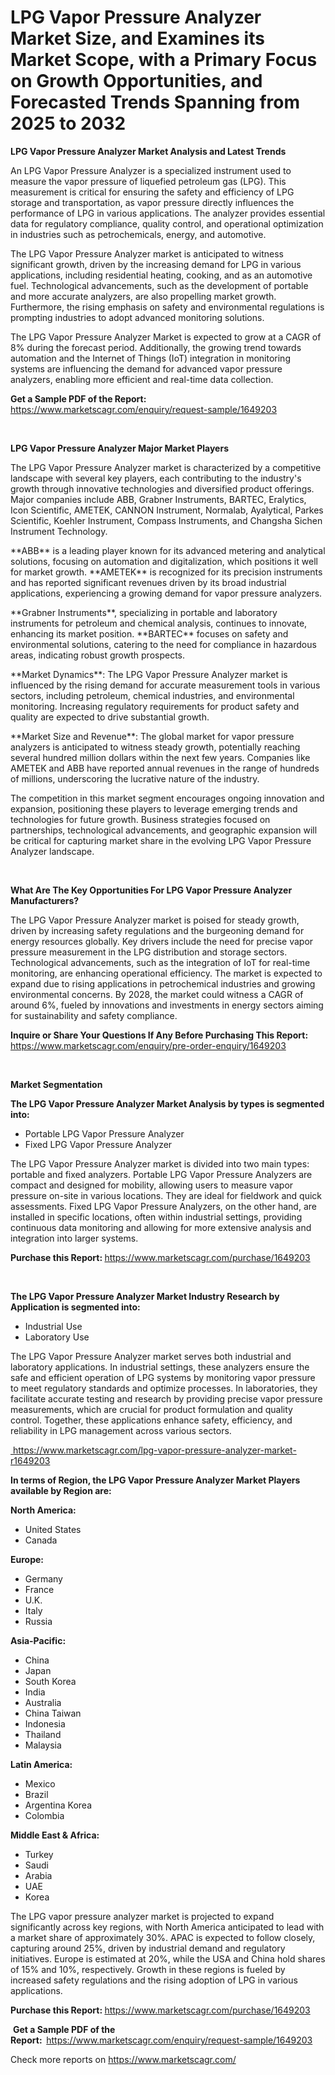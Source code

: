 <p><h1>LPG Vapor Pressure Analyzer Market Size, and Examines its Market Scope, with a Primary Focus on Growth Opportunities, and Forecasted Trends Spanning from 2025 to 2032</h1></p><p><strong>LPG Vapor Pressure Analyzer Market Analysis and Latest Trends</strong></p>
<p><p>An LPG Vapor Pressure Analyzer is a specialized instrument used to measure the vapor pressure of liquefied petroleum gas (LPG). This measurement is critical for ensuring the safety and efficiency of LPG storage and transportation, as vapor pressure directly influences the performance of LPG in various applications. The analyzer provides essential data for regulatory compliance, quality control, and operational optimization in industries such as petrochemicals, energy, and automotive.</p><p>The LPG Vapor Pressure Analyzer market is anticipated to witness significant growth, driven by the increasing demand for LPG in various applications, including residential heating, cooking, and as an automotive fuel. Technological advancements, such as the development of portable and more accurate analyzers, are also propelling market growth. Furthermore, the rising emphasis on safety and environmental regulations is prompting industries to adopt advanced monitoring solutions. </p><p>The LPG Vapor Pressure Analyzer Market is expected to grow at a CAGR of 8% during the forecast period. Additionally, the growing trend towards automation and the Internet of Things (IoT) integration in monitoring systems are influencing the demand for advanced vapor pressure analyzers, enabling more efficient and real-time data collection.</p></p>
<p><strong>Get a Sample PDF of the Report:&nbsp;</strong> <a href="https://www.marketscagr.com/enquiry/request-sample/1649203?utm_campaign=2529&utm_medium=2&utm_source=Github&utm_content=ia&utm_term=26032025&utm_id=lpg-vapor-pressure-analyzer">https://www.marketscagr.com/enquiry/request-sample/1649203</a></p>
<p>&nbsp;</p>
<p><strong>LPG Vapor Pressure Analyzer Major Market Players</strong></p>
<p><p>The LPG Vapor Pressure Analyzer market is characterized by a competitive landscape with several key players, each contributing to the industry's growth through innovative technologies and diversified product offerings. Major companies include ABB, Grabner Instruments, BARTEC, Eralytics, Icon Scientific, AMETEK, CANNON Instrument, Normalab, Ayalytical, Parkes Scientific, Koehler Instrument, Compass Instruments, and Changsha Sichen Instrument Technology.</p><p>**ABB** is a leading player known for its advanced metering and analytical solutions, focusing on automation and digitalization, which positions it well for market growth. **AMETEK** is recognized for its precision instruments and has reported significant revenues driven by its broad industrial applications, experiencing a growing demand for vapor pressure analyzers.</p><p>**Grabner Instruments**, specializing in portable and laboratory instruments for petroleum and chemical analysis, continues to innovate, enhancing its market position. **BARTEC** focuses on safety and environmental solutions, catering to the need for compliance in hazardous areas, indicating robust growth prospects.</p><p>**Market Dynamics**: The LPG Vapor Pressure Analyzer market is influenced by the rising demand for accurate measurement tools in various sectors, including petroleum, chemical industries, and environmental monitoring. Increasing regulatory requirements for product safety and quality are expected to drive substantial growth.</p><p>**Market Size and Revenue**: The global market for vapor pressure analyzers is anticipated to witness steady growth, potentially reaching several hundred million dollars within the next few years. Companies like AMETEK and ABB have reported annual revenues in the range of hundreds of millions, underscoring the lucrative nature of the industry.</p><p>The competition in this market segment encourages ongoing innovation and expansion, positioning these players to leverage emerging trends and technologies for future growth. Business strategies focused on partnerships, technological advancements, and geographic expansion will be critical for capturing market share in the evolving LPG Vapor Pressure Analyzer landscape.</p></p>
<p>&nbsp;</p>
<p><strong>What Are The Key Opportunities For LPG Vapor Pressure Analyzer Manufacturers?</strong></p>
<p><p>The LPG Vapor Pressure Analyzer market is poised for steady growth, driven by increasing safety regulations and the burgeoning demand for energy resources globally. Key drivers include the need for precise vapor pressure measurement in the LPG distribution and storage sectors. Technological advancements, such as the integration of IoT for real-time monitoring, are enhancing operational efficiency. The market is expected to expand due to rising applications in petrochemical industries and growing environmental concerns. By 2028, the market could witness a CAGR of around 6%, fueled by innovations and investments in energy sectors aiming for sustainability and safety compliance.</p></p>
<p><strong>Inquire or Share Your Questions If Any Before Purchasing This Report:</strong> <a href="https://www.marketscagr.com/enquiry/pre-order-enquiry/1649203?utm_campaign=2529&utm_medium=2&utm_source=Github&utm_content=ia&utm_term=26032025&utm_id=lpg-vapor-pressure-analyzer">https://www.marketscagr.com/enquiry/pre-order-enquiry/1649203</a></p>
<p>&nbsp;</p>
<p><strong>Market Segmentation</strong></p>
<p><strong>The LPG Vapor Pressure Analyzer Market Analysis by types is segmented into:</strong></p>
<p><ul><li>Portable LPG Vapor Pressure Analyzer</li><li>Fixed LPG Vapor Pressure Analyzer</li></ul></p>
<p><p>The LPG Vapor Pressure Analyzer market is divided into two main types: portable and fixed analyzers. Portable LPG Vapor Pressure Analyzers are compact and designed for mobility, allowing users to measure vapor pressure on-site in various locations. They are ideal for fieldwork and quick assessments. Fixed LPG Vapor Pressure Analyzers, on the other hand, are installed in specific locations, often within industrial settings, providing continuous data monitoring and allowing for more extensive analysis and integration into larger systems.</p></p>
<p><strong>Purchase this Report:&nbsp;</strong><a href="https://www.marketscagr.com/purchase/1649203?utm_campaign=2529&utm_medium=2&utm_source=Github&utm_content=ia&utm_term=26032025&utm_id=lpg-vapor-pressure-analyzer">https://www.marketscagr.com/purchase/1649203</a></p>
<p>&nbsp;</p>
<p><strong>The LPG Vapor Pressure Analyzer Market Industry Research by Application is segmented into:</strong></p>
<p><ul><li>Industrial Use</li><li>Laboratory Use</li></ul></p>
<p><p>The LPG Vapor Pressure Analyzer market serves both industrial and laboratory applications. In industrial settings, these analyzers ensure the safe and efficient operation of LPG systems by monitoring vapor pressure to meet regulatory standards and optimize processes. In laboratories, they facilitate accurate testing and research by providing precise vapor pressure measurements, which are crucial for product formulation and quality control. Together, these applications enhance safety, efficiency, and reliability in LPG management across various sectors.</p></p>
<p><a href="https://www.marketscagr.com/lpg-vapor-pressure-analyzer-market-r1649203?utm_campaign=2529&utm_medium=2&utm_source=Github&utm_content=ia&utm_term=26032025&utm_id=lpg-vapor-pressure-analyzer">&nbsp;https://www.marketscagr.com/lpg-vapor-pressure-analyzer-market-r1649203</a></p>
<p><strong>In terms of Region, the LPG Vapor Pressure Analyzer Market Players available by Region are:</strong></p>
<p>
    <p> <strong> North America: </strong>
        <ul>
            <li>United States</li>
            <li>Canada</li>
        </ul>
        </p> 
    <p> <strong> Europe: </strong>
        <ul>
            <li>Germany</li>
            <li>France</li>
            <li>U.K.</li>
            <li>Italy</li>
            <li>Russia</li>
        </ul>
        </p> 
    <p> <strong> Asia-Pacific: </strong>
        <ul>
            <li>China</li>
            <li>Japan</li>
            <li>South Korea</li>
            <li>India</li>
            <li>Australia</li>
            <li>China Taiwan</li>
            <li>Indonesia</li>
            <li>Thailand</li>
            <li>Malaysia</li>
        </ul>
        </p> 
    <p> <strong> Latin America: </strong>
        <ul>
            <li>Mexico</li>
            <li>Brazil</li>
            <li>Argentina Korea</li>
            <li>Colombia</li>
        </ul>
        </p> 
    <p> <strong> Middle East & Africa: </strong>
        <ul>
            <li>Turkey</li>
            <li>Saudi</li>
            <li>Arabia</li>
            <li>UAE</li>
            <li>Korea</li>
        </ul>
    </p>
    </p>
<p><p>The LPG vapor pressure analyzer market is projected to expand significantly across key regions, with North America anticipated to lead with a market share of approximately 30%. APAC is expected to follow closely, capturing around 25%, driven by industrial demand and regulatory initiatives. Europe is estimated at 20%, while the USA and China hold shares of 15% and 10%, respectively. Growth in these regions is fueled by increased safety regulations and the rising adoption of LPG in various applications.</p></p>
<p><strong>Purchase this Report: </strong><a href="https://www.marketscagr.com/purchase/1649203?utm_campaign=2529&utm_medium=2&utm_source=Github&utm_content=ia&utm_term=26032025&utm_id=lpg-vapor-pressure-analyzer">https://www.marketscagr.com/purchase/1649203</a></p>
<p>&nbsp;<strong>Get a Sample PDF of the Report:&nbsp;&nbsp;</strong><a href="https://www.marketscagr.com/enquiry/request-sample/1649203?utm_campaign=2529&utm_medium=2&utm_source=Github&utm_content=ia&utm_term=26032025&utm_id=lpg-vapor-pressure-analyzer">https://www.marketscagr.com/enquiry/request-sample/1649203</a></p>
<p><strong></strong></p>
<p>Check more reports on <a href="https://www.marketscagr.com/?utm_campaign=2529&utm_medium=2&utm_source=Github&utm_content=ia&utm_term=26032025&utm_id=lpg-vapor-pressure-analyzer">https://www.marketscagr.com/</a></p>